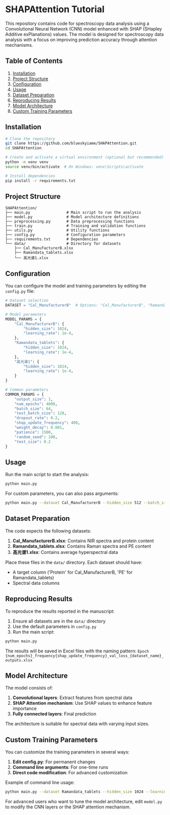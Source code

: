 # SHAPAttention Tutorial

This repository contains code for spectroscopy data analysis using a Convolutional Neural Network (CNN) model enhanced with SHAP (SHapley Additive exPlanations) values. The model is designed for spectroscopy data analysis with a focus on improving prediction accuracy through attention mechanisms.

## Table of Contents
1. [Installation](#installation)
2. [Project Structure](#project-structure)
3. [Configuration](#configuration)
4. [Usage](#usage)
5. [Dataset Preparation](#dataset-preparation)
6. [Reproducing Results](#reproducing-results)
7. [Model Architecture](#model-architecture)
8. [Custom Training Parameters](#custom-training-parameters)

## Installation

```bash
# Clone the repository
git clone https://github.com/blueskyiame/SHAPAttention.git
cd SHAPAttention

# Create and activate a virtual environment (optional but recommended)
python -m venv venv
source venv/bin/activate  # On Windows: venv\Scripts\activate

# Install dependencies
pip install -r requirements.txt
```

## Project Structure

```
SHAPAttention/
├── main.py                # Main script to run the analysis
├── model.py               # Model architecture definitions
├── preprocessing.py       # Data preprocessing functions
├── train.py               # Training and validation functions
├── utils.py               # Utility functions
├── config.py              # Configuration parameters
├── requirements.txt       # Dependencies
└── data/                  # Directory for datasets
    ├── Cal_ManufacturerB.xlsx
    ├── Ramandata_tablets.xlsx
    └── 高光谱1.xlsx
```

## Configuration

You can configure the model and training parameters by editing the `config.py` file:

```python
# Dataset selection
DATASET = "Cal_ManufacturerB"  # Options: "Cal_ManufacturerB", "Ramandata_tablets", "高光谱1"

# Model parameters
MODEL_PARAMS = {
    "Cal_ManufacturerB": {
        "hidden_size": 1024,
        "learning_rate": 1e-4,
    },
    "Ramandata_tablets": {
        "hidden_size": 1024,
        "learning_rate": 1e-4,
    },
    "高光谱1": {
        "hidden_size": 1024,
        "learning_rate": 1e-4,
    }
}

# Common parameters
COMMON_PARAMS = {
    "output_size": 1,
    "num_epochs": 4000,
    "batch_size": 64,
    "test_batch_size": 128,
    "dropout_rate": 0.2,
    "shap_update_frequency": 400,
    "weight_decay": 0.001,
    "patience": 1500,
    "random_seed": 100,
    "test_size": 0.2
}
```

## Usage

Run the main script to start the analysis:

```bash
python main.py
```

For custom parameters, you can also pass arguments:

```bash
python main.py --dataset Cal_ManufacturerB --hidden_size 512 --batch_size 32 --num_epochs 2000
```

## Dataset Preparation

The code expects the following datasets:

1. **Cal_ManufacturerB.xlsx**: Contains NIR spectra and protein content
2. **Ramandata_tablets.xlsx**: Contains Raman spectra and PE content
3. **高光谱1.xlsx**: Contains average hyperspectral data

Place these files in the `data/` directory. Each dataset should have:
- A target column ('Protein' for Cal_ManufacturerB, 'PE' for Ramandata_tablets)
- Spectral data columns

## Reproducing Results

To reproduce the results reported in the manuscript:

1. Ensure all datasets are in the `data/` directory
2. Use the default parameters in `config.py`
3. Run the main script:

```bash
python main.py
```

The results will be saved in Excel files with the naming pattern:
`Epoch {num_epochs}_frequency{shap_update_frequency}_val_loss_{dataset_name}_outputs.xlsx`

## Model Architecture

The model consists of:
1. **Convolutional layers**: Extract features from spectral data
2. **SHAP Attention mechanism**: Use SHAP values to enhance feature importance
3. **Fully connected layers**: Final prediction

The architecture is suitable for spectral data with varying input sizes.

## Custom Training Parameters

You can customize the training parameters in several ways:

1. **Edit config.py**: For permanent changes
2. **Command line arguments**: For one-time runs
3. **Direct code modification**: For advanced customization

Example of command line usage:

```bash
python main.py --dataset Ramandata_tablets --hidden_size 1024 --learning_rate 1e-5 --batch_size 32 --num_epochs 2000 --dropout_rate 0.1 --shap_update_frequency 200
```

For advanced users who want to tune the model architecture, edit `model.py` to modify the CNN layers or the SHAP attention mechanism.
